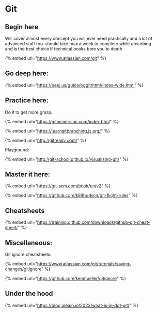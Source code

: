 # Git

## Begin here

Will cover almost every concept you will ever need practically and a lot of advanced stuff too. should take max a week to complete while absorbing and is the best choice if technical books bore you to death.

{% embed url="https://www.atlassian.com/git" %}

## Go deep here:

{% embed url="https://beej.us/guide/bggit/html/index-wide.html" %}

## Practice here:

Do it to get more grasp.

{% embed url="https://gitimmersion.com/index.html" %}

{% embed url="https://learngitbranching.js.org/" %}

{% embed url="http://gitready.com/" %}

Playground:

{% embed url="http://git-school.github.io/visualizing-git/" %}



## Master it here:

{% embed url="https://git-scm.com/book/en/v2" %}

{% embed url="https://github.com/k88hudson/git-flight-rules" %}



## Cheatsheets

{% embed url="https://training.github.com/downloads/github-git-cheat-sheet/" %}

## Miscellaneous:

Git ignore cheatsheets:

{% embed url="https://www.atlassian.com/git/tutorials/saving-changes/gitignore" %}

{% embed url="https://github.com/kenmueller/gitignore" %}

## Under the hood



{% embed url="https://blog.meain.io/2023/what-is-in-dot-git/" %}
